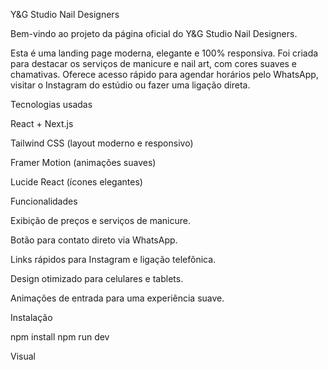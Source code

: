 Y&G Studio Nail Designers

Bem-vindo ao projeto da página oficial do Y&G Studio Nail Designers.

Esta é uma landing page moderna, elegante e 100% responsiva.
Foi criada para destacar os serviços de manicure e nail art, com cores suaves e chamativas.
Oferece acesso rápido para agendar horários pelo WhatsApp, visitar o Instagram do estúdio ou fazer uma ligação direta.

Tecnologias usadas

React + Next.js

Tailwind CSS (layout moderno e responsivo)

Framer Motion (animações suaves)

Lucide React (ícones elegantes)


Funcionalidades

Exibição de preços e serviços de manicure.

Botão para contato direto via WhatsApp.

Links rápidos para Instagram e ligação telefônica.

Design otimizado para celulares e tablets.

Animações de entrada para uma experiência suave.


Instalação

npm install
npm run dev

Visual

